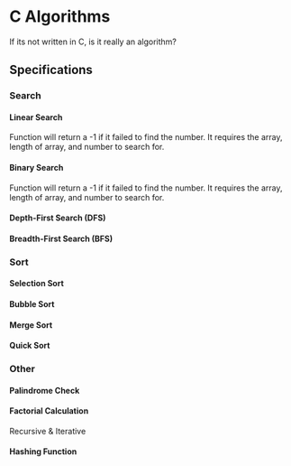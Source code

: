 # C Algorithms

If its not written in C, is it really an algorithm?

## Specifications

### Search

#### Linear Search

Function will return a -1 if it failed to find the number.
It requires the array, length of array, and number to search for.

#### Binary Search

Function will return a -1 if it failed to find the number.
It requires the array, length of array, and number to search for.

#### Depth-First Search (DFS)

#### Breadth-First Search (BFS)

### Sort

#### Selection Sort

#### Bubble Sort

#### Merge Sort

#### Quick Sort

### Other

#### Palindrome Check

#### Factorial Calculation

Recursive & Iterative

#### Hashing Function
